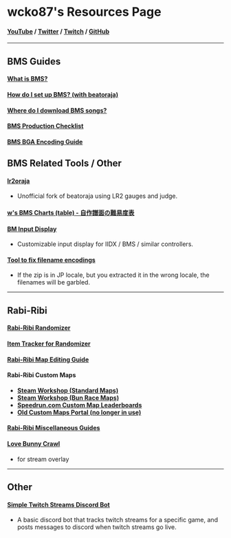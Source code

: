 # wcko87's Resources Page
#### [YouTube](https://www.youtube.com/user/wcko87) / [Twitter](https://twitter.com/wcko87) / [Twitch](https://www.twitch.tv/wcko87) / [GitHub](https://github.com/wcko87)

----------------------

## BMS Guides

#### [What is BMS?](https://github.com/wcko87/beatoraja-english-guide/wiki/BMS-Overview)

#### [How do I set up BMS? (with beatoraja)](https://github.com/wcko87/beatoraja-english-guide/wiki)

#### [Where do I download BMS songs?](https://github.com/wcko87/beatoraja-english-guide/wiki/Downloading-Songs)

#### [BMS Production Checklist](https://wcko87.github.io/bms-checklist/)

#### [BMS BGA Encoding Guide](https://wcko87.github.io/bms-checklist/video-encoding)

## BMS Related Tools / Other

#### [lr2oraja](https://github.com/wcko87/lr2oraja)
- Unofficial fork of beatoraja using LR2 gauges and judge.

#### [w's BMS Charts (table) - 自作譜面の難易度表](https://wcko87.github.io/bms-table/obj-w.html)

#### [BM Input Display](https://github.com/wcko87/bm-input-display)
- Customizable input display for IIDX / BMS / similar controllers.

#### [Tool to fix filename encodings](https://github.com/wcko87/fix-filename-encodings)
- If the zip is in JP locale, but you extracted it in the wrong locale, the filenames will be garbled.

----------------------

## Rabi-Ribi

#### [Rabi-Ribi Randomizer](https://wcko87.github.io/rabiribi-randomizer/)

#### [Item Tracker for Randomizer](https://wcko87.github.io/rabi-ribi-item-tracker/)

#### [Rabi-Ribi Map Editing Guide](https://wcko87.github.io/rabiribi-map-editing/)

#### Rabi-Ribi Custom Maps
- [**Steam Workshop (Standard Maps)**](https://steamcommunity.com/workshop/browse/?appid=400910&requiredtags[]=Map+-+Standard)
- [**Steam Workshop (Bun Race Maps)**](https://steamcommunity.com/workshop/browse/?appid=400910&requiredtags[]=Map+-+Bun+Race)
- [**Speedrun.com Custom Map Leaderboards**](https://www.speedrun.com/rbrb_custom)
- [**Old Custom Maps Portal (no longer in use)**](https://wcko87.github.io/rabi-ribi-maps/)

#### [Rabi-Ribi Miscellaneous Guides](https://wcko87.github.io/rabi-ribi-guides/)

#### [Love Bunny Crawl](https://wcko87.github.io/bunny-crawl/)
- for stream overlay

----------------------

## Other

#### [Simple Twitch Streams Discord Bot](https://github.com/wcko87/simple-twitch-streams-bot)
- A basic discord bot that tracks twitch streams for a specific game, and posts messages to discord when twitch streams go live.


